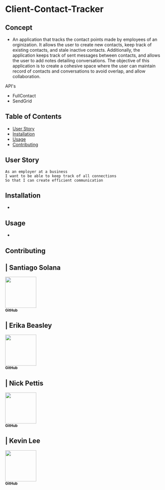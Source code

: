 # Client-Contact-Tracker

## Concept
- An application that tracks the contact points made by employees of an orginization. It allows the user to create new contacts, keep track of existing contacts, and stale inactive contacts. Additionally, the application keeps track of sent messages between contacts, and allows the user to add notes detailing conversations. The objective of this application is to create a cohesive space where the user can maintain record of contacts and conversations to avoid overlap, and allow collaboration.

API's
- FullContact
- SendGrid 


## Table of Contents
- [User Story](#user-story)
- [Installation](#installation)
- [Usage](#usage)
- [Contributing](#contributing)

## User Story
```
As an employer at a business
I want to be able to keep track of all connections
So that I can create efficient communication
```

## Installation
- 

## Usage
- 
    

## Contributing

| Santiago Solana
------------ 
[<img src="https://avatars3.githubusercontent.com/u/23424739?s=400&u=79507a3a1a2a3de915aa1997a4575b435a425fc4&v=4" width="100px;"/><br /><sub><b>GitHub</b></sub>](https://github.com/santu14)<br />

| Erika Beasley
---------------

[<img src="https://avatars0.githubusercontent.com/u/65298769?s=400&v=4" width="100px;"/><br /><sub><b>GitHub</b></sub>](https://github.com/erikabeasley)<br />

| Nick Pettis
-------------

[<img src="https://avatars3.githubusercontent.com/u/65740432?s=400&u=cbc4dfe00d36a694ef79deeab5d06aa877035a70&v=4" width="100px;"/><br /><sub><b>GitHub</b></sub>](https://github.com/pettisnick)<br />

| Kevin Lee
-----------

[<img src="https://avatars3.githubusercontent.com/u/66339673?s=400&u=04be1442177f8e0bf95e5fb310e6e35254816721&v=4" width="100px;"/><br /><sub><b>GitHub</b></sub>](https://github.com/klee138)<br />